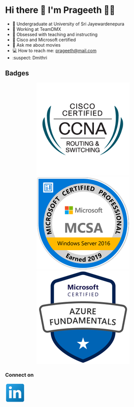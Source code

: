 # Hi there 👋 I'm Prageeth 👨‍💻
- :wedding: Undergraduate at University of Sri Jayewardenepura
- :bank: Working at TeamDMX
- :abcd: Obsessed with teaching and instructing
- :raising_hand: Cisco and Microsoft certified
- :movie_camera: Ask me about movies
- :computer: How to reach me: prageeth@mail.com
- :suspect: Dmithri

<h2>Badges</h2>
<p align="center"><img src="cisco-certified-network-associate-routing-and-switching-ccna-routing-and-switching.png" width="300px" />
<img src="MCSA-Windows-Server-2016-2019.png" width="300px" />
<img src="image.png" width="300px" /></p>

<h3>Connect on</h3>
<a href="https://www.linkedin.com/in/prageeth-fdo-94179a222/"><img src="linkedin.png" width="64px" align=”center”/></a>
